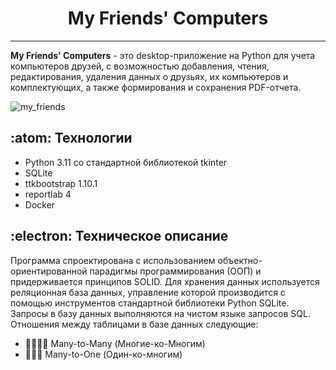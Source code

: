 # <center>My Friends' Computers</center>
_________________________
**My Friends' Computers** - это desktop-приложение на Python для учета компьютеров друзей, с возможностью добавления, чтения, редактирования, удаления данных о друзьях, их компьютеров и комплектующих, а также формирования и сохранения PDF-отчета.

![my_friends](https://github.com/IvanZaycev0717/my_friends_computers/assets/111955306/42859074-ad4a-4901-931f-e0172e925f87)


## :atom: Технологии
- Python 3.11 со стандартной библиотекой tkinter
- SQLite
- ttkbootstrap 1.10.1
- reportlab 4
- Docker

## :electron: Техническое описание
Программа спроектирована с использованием объектно-ориентированной парадигмы программирования (ООП) и придерживается принципов SOLID. Для хранения данных используется реляционная база данных, управление которой производится с помощью инструментов стандартной библиотеки Python SQLite. Запросы в базу данных выполняются на чистом языке запросов SQL. Отношения между таблицами в базе данных следующие:
- :family_man_man_girl_girl: Many-to-Many (Многие-ко-Многим)
- :family_man_man_girl: Many-to-One (Один-ко-многим)

